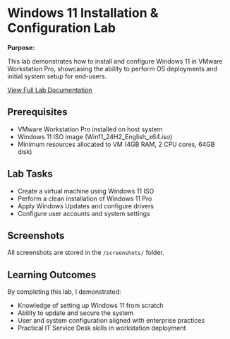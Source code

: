 # Windows 11 Installation & Configuration Lab

**Purpose:**  

This lab demonstrates how to install and configure Windows 11 in VMware Workstation Pro, showcasing the ability to 
perform OS deployments and initial system setup for end-users.

[View Full Lab Documentation](./Windows11_Installation_Lab.md)

## Prerequisites

- VMware Workstation Pro installed on host system
- Windows 11 ISO image (Win11_24H2_English_x64.iso)
- Minimum resources allocated to VM (4GB RAM, 2 CPU cores, 64GB disk)

## Lab Tasks

- Create a virtual machine using Windows 11 ISO
- Perform a clean installation of Windows 11 Pro
- Apply Windows Updates and configure drivers
- Configure user accounts and system settings

## Screenshots
All screenshots are stored in the `/screenshots/` folder.

## Learning Outcomes

By completing this lab, I demonstrated:
- Knowledge of setting up Windows 11 from scratch
- Ability to update and secure the system
- User and system configuration aligned with enterprise practices
- Practical IT Service Desk skills in workstation deployment
